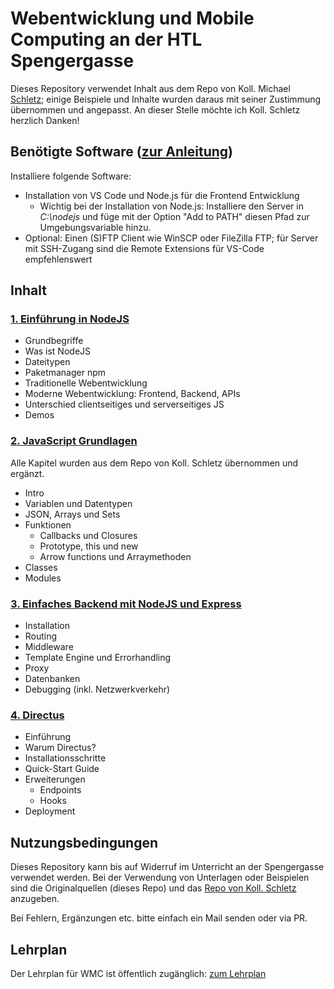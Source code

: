 # Webentwicklung und Mobile Computing an der HTL Spengergasse

Dieses Repository verwendet Inhalt aus dem Repo von Koll. Michael [Schletz](https://github.com/schletz/Wmc); einige Beispiele und Inhalte wurden daraus mit seiner Zustimmung übernommen und angepasst. An dieser Stelle möchte ich Koll. Schletz herzlich Danken!

## Benötigte Software ([zur Anleitung](misc/Software_Installation.md))

Installiere folgende Software:

- Installation von VS Code und Node.js für die Frontend Entwicklung
  - Wichtig bei der Installation von Node.js: Installiere den Server in *C:\nodejs* und füge
    mit der Option "Add to PATH" diesen Pfad zur Umgebungsvariable hinzu.
- Optional: Einen (S)FTP Client wie WinSCP oder FileZilla FTP; für Server mit SSH-Zugang sind die Remote Extensions für VS-Code empfehlenswert

## Inhalt

### [1. Einführung in NodeJS](01_node)

- Grundbegriffe
- Was ist NodeJS
- Dateitypen
- Paketmanager npm
- Traditionelle Webentwicklung
- Moderne Webentwicklung: Frontend, Backend, APIs
- Unterschied clientseitiges und serverseitiges JS
- Demos

### [2. JavaScript Grundlagen](02_javascript)

Alle Kapitel wurden aus dem Repo von Koll. Schletz übernommen und ergänzt.

- Intro
- Variablen und Datentypen
- JSON, Arrays und Sets
- Funktionen
  - Callbacks und Closures
  - Prototype, this und new
  - Arrow functions und Arraymethoden
- Classes
- Modules

### [3. Einfaches Backend mit NodeJS und Express](03_express)

- Installation
- Routing
- Middleware
- Template Engine und Errorhandling
- Proxy
- Datenbanken
- Debugging (inkl. Netzwerkverkehr)

### [4. Directus](04_directus)

- Einführung
- Warum Directus?
- Installationsschritte
- Quick-Start Guide
- Erweiterungen
  - Endpoints
  - Hooks
- Deployment

<!--
### 5. VueJS
-->

<!--
### 6. NuxtJS
-->

<!--
### 4. NuxtJS
-->

## Nutzungsbedingungen

Dieses Repository kann bis auf Widerruf im Unterricht an der Spengergasse verwendet werden. Bei der Verwendung von Unterlagen oder Beispielen sind die Originalquellen (dieses Repo) und das [Repo von Koll. Schletz](https://github.com/schletz/Wmc) anzugeben.

Bei Fehlern, Ergänzungen etc. bitte einfach ein Mail senden oder via PR.

## Lehrplan

Der Lehrplan für WMC ist öffentlich zugänglich: [zum Lehrplan](misc/Lehrplan.md)
